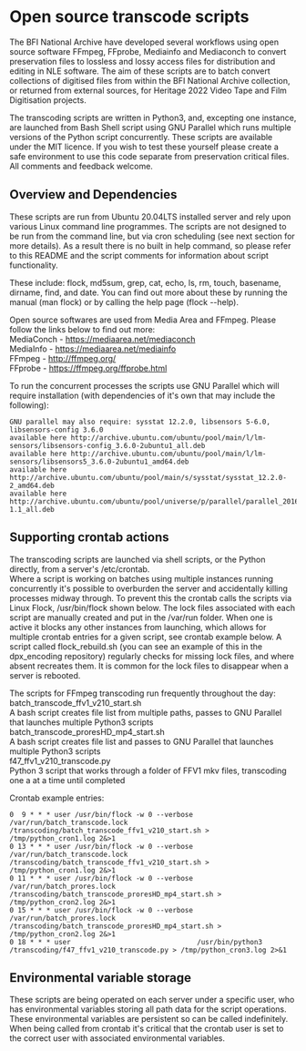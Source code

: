 # Open source transcode scripts

The BFI National Archive have developed several workflows using open source software FFmpeg, FFprobe, Mediainfo and Mediaconch to convert preservation files to lossless and lossy access files for distribution and editing in NLE software. The aim of these scripts are to batch convert collections of digitised files from within the BFI National Archive collection, or returned from external sources, for Heritage 2022 Video Tape and Film Digitisation projects.  

The transcoding scripts are written in Python3, and, excepting one instance, are launched from Bash Shell script using GNU Parallel which runs multiple versions of the Python script concurrently. These scripts are available under the MIT licence. If you wish to test these yourself please create a safe environment to use this code separate from preservation critical files. All comments and feedback welcome.  

## Overview and Dependencies

These scripts are run from Ubuntu 20.04LTS installed server and rely upon various Linux command line programmes. The scripts are not designed to be run from the command line, but via cron scheduling (see next section for more details). As a result there is no built in help command, so please refer to this README and the script comments for information about script functionality.  

These include: flock, md5sum, grep, cat, echo, ls, rm, touch, basename, dirname, find, and date. You can find out more about these by running the manual (man flock) or by calling the help page (flock --help).  

Open source softwares are used from Media Area and FFmpeg. Please follow the links below to find out more:  
MediaConch - https://mediaarea.net/mediaconch  
MediaInfo - https://mediaarea.net/mediainfo  
FFmpeg - http://ffmpeg.org/  
FFprobe - https://ffmpeg.org/ffprobe.html  

To run the concurrent processes the scripts use GNU Parallel which will require installation (with dependencies of it's own that may include the following):

    GNU parallel may also require: sysstat 12.2.0, libsensors 5-6.0, libsensors-config 3.6.0
    available here http://archive.ubuntu.com/ubuntu/pool/main/l/lm-sensors/libsensors-config_3.6.0-2ubuntu1_all.deb
    available here http://archive.ubuntu.com/ubuntu/pool/main/l/lm-sensors/libsensors5_3.6.0-2ubuntu1_amd64.deb
    available here http://archive.ubuntu.com/ubuntu/pool/main/s/sysstat/sysstat_12.2.0-2_amd64.deb
    available here http://archive.ubuntu.com/ubuntu/pool/universe/p/parallel/parallel_20161222-1.1_all.deb

## Supporting crontab actions

The transcoding scripts are launched via shell scripts, or the Python directly, from a server's /etc/crontab.  
Where a script is working on batches using multiple instances running concurrently it's possible to overburden the server and accidentally killing processes midway through. To prevent this the crontab calls the scripts via Linux Flock, /usr/bin/flock shown below. The lock files associated with each script are manually created and put in the /var/run folder. When one is active it blocks any other instances from launching, which allows for multiple crontab entries for a given script, see crontab example below. A script called flock_rebuild.sh (you can see an example of this in the dpx_encoding repository) regularly checks for missing lock files, and where absent recreates them. It is common for the lock files to disappear when a server is rebooted.  

The scripts for FFmpeg transcoding run frequently throughout the day:  
batch_transcode_ffv1_v210_start.sh  
A bash script creates file list from multiple paths, passes to GNU Parallel that launches multiple Python3 scripts  
batch_transcode_proresHD_mp4_start.sh  
A bash script creates file list and passes to GNU Parallel that launches multiple Python3 scripts  
f47_ffv1_v210_transcode.py  
Python 3 script that works through a folder of FFV1 mkv files, transcoding one a at a time until completed

Crontab example entries:

    0  9 * * * user /usr/bin/flock -w 0 --verbose /var/run/batch_transcode.lock /transcoding/batch_transcode_ffv1_v210_start.sh > /tmp/python_cron1.log 2&>1
    0 13 * * * user /usr/bin/flock -w 0 --verbose /var/run/batch_transcode.lock /transcoding/batch_transcode_ffv1_v210_start.sh > /tmp/python_cron1.log 2&>1
    0 11 * * * user /usr/bin/flock -w 0 --verbose /var/run/batch_prores.lock    /transcoding/batch_transcode_proresHD_mp4_start.sh > /tmp/python_cron2.log 2&>1
    0 15 * * * user /usr/bin/flock -w 0 --verbose /var/run/batch_prores.lock    /transcoding/batch_transcode_proresHD_mp4_start.sh > /tmp/python_cron2.log 2&>1
    0 18 * * * user                               /usr/bin/python3              /transcoding/f47_ffv1_v210_transcode.py > /tmp/python_cron3.log 2>&1
    
## Environmental variable storage

These scripts are being operated on each server under a specific user, who has environmental variables storing all path data for the script operations. These environmental variables are persistent so can be called indefinitely. When being called from crontab it's critical that the crontab user is set to the correct user with associated environmental variables.
